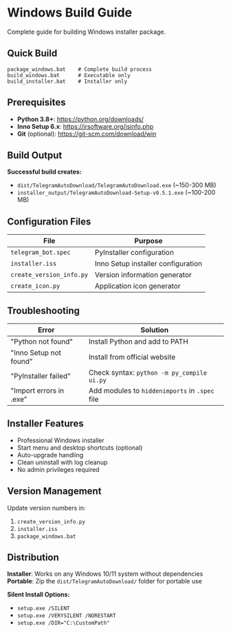 # Windows Build Guide

Complete guide for building Windows installer package.

## Quick Build

```batch
package_windows.bat    # Complete build process
build_windows.bat      # Executable only
build_installer.bat    # Installer only
```

## Prerequisites

- **Python 3.8+**: <https://python.org/downloads/>
- **Inno Setup 6.x**: <https://jrsoftware.org/isinfo.php>
- **Git** (optional): <https://git-scm.com/download/win>

## Build Output

**Successful build creates:**

- `dist/TelegramAutoDownload/TelegramAutoDownload.exe` (~150-300 MB)
- `installer_output/TelegramAutoDownload-Setup-v0.5.1.exe` (~100-200 MB)

## Configuration Files

| File | Purpose |
|------|---------|
| `telegram_bot.spec` | PyInstaller configuration |
| `installer.iss` | Inno Setup installer configuration |
| `create_version_info.py` | Version information generator |
| `create_icon.py` | Application icon generator |

## Troubleshooting

| Error | Solution |
|-------|----------|
| "Python not found" | Install Python and add to PATH |
| "Inno Setup not found" | Install from official website |
| "PyInstaller failed" | Check syntax: `python -m py_compile ui.py` |
| "Import errors in .exe" | Add modules to `hiddenimports` in `.spec` file |

## Installer Features

- Professional Windows installer
- Start menu and desktop shortcuts (optional)
- Auto-upgrade handling
- Clean uninstall with log cleanup
- No admin privileges required

## Version Management

Update version numbers in:

1. `create_version_info.py`
2. `installer.iss`
3. `package_windows.bat`

## Distribution

**Installer**: Works on any Windows 10/11 system without dependencies
**Portable**: Zip the `dist/TelegramAutoDownload/` folder for portable use

**Silent Install Options:**

- `setup.exe /SILENT`
- `setup.exe /VERYSILENT /NORESTART`
- `setup.exe /DIR="C:\CustomPath"`
